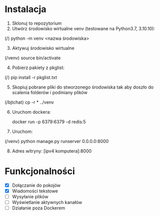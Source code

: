 # Instalacja
1. Sklonuj to repozytorium
2. Utwórz środowisko wirtualne venv (testowane na Python3.7, 3.10.10): 

(/) python -m venv <nazwa środowiska>

3. Aktywuj środowisko wirtualne 

(/venv) source bin/activate 

4. Pobierz pakiety z pkglist:

(/) pip install -r pkglist.txt

5. Skopiuj pobrane pliki do stworzonego środowiska tak aby doszło do scalenia folderów i podmiany plików

(/bjtchat) cp -r * ../venv

6. Uruchom dockera:

	docker run -p 6379:6379 -d redis:5

7. Uruchom:

(/venv)	python manage.py runserver 0.0.0.0:8000

8. Adres witryny:
	[ipv4 komputera]:8000
	
# Funkcjonalności

- [x] Dołączanie do pokojów
- [x] Wiadomości tekstowe
- [ ] Wysyłanie plików
- [ ] Wyświetlanie aktywnych kanałów
- [ ] Działanie poza Dockerem 
